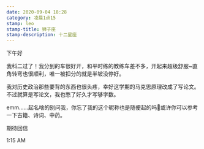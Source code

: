 ```yaml
---
date: 2020-09-04 18:28
category: 凌晨1点15
stamp: leo
stamp-title: 狮子座
stamp-description: 十二星座
---
```


<p>
下午好

我科二过了！我分到的车很好开，和平时练的教练车差不多，开起来超级舒服~直角转弯也很顺利，唯一被扣分的就是半坡没停好。

我对历史政治那些要背的东西也很头疼，幸好这学期的马克思原理改成了写论文。不过就算是写论文，我也憋了好久才写够字数。

emm……起名啥的别问我，你忘了我的这个昵称也是随便起的吗🤣或许你可以参考一下古籍、诗词、中药。


期待回信

1:15 AM
</p>